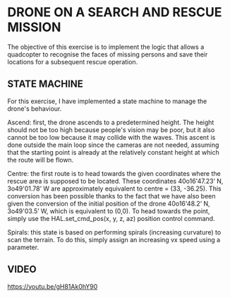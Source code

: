 # DRONE ON A SEARCH AND RESCUE MISSION
The objective of this exercise is to implement the logic that allows a quadcopter to recognise the faces of missing persons and save their locations for a subsequent rescue operation.

## STATE MACHINE
For this exercise, I have implemented a state machine to manage the drone's behaviour.

Ascend: first, the drone ascends to a predetermined height. The height should not be too high because people's vision may be poor, but it also cannot be too low because it may collide with the waves. This ascent is done outside the main loop since the cameras are not needed, assuming that the starting point is already at the relatively constant height at which the route will be flown.

Centre: the first route is to head towards the given coordinates where the rescue area is supposed to be located. These coordinates 40o16'47.23‘ N, 3o49'01.78’ W are approximately equivalent to centre = (33, -36.25). This conversion has been possible thanks to the fact that we have also been given the conversion of the initial position of the drone 40o16'48.2‘ N, 3o49'03.5’ W, which is equivalent to (0,0). To head towards the point, simply use the HAL.set_cmd_pos(x, y, z, az) position control command.

Spirals: this state is based on performing spirals (increasing curvature) to scan the terrain. To do this, simply assign an increasing vx speed using a parameter.

## VIDEO 
https://youtu.be/gH81Ak0hY90
